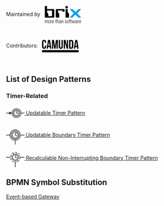 Maintained by &nbsp; [<img src="brix_Logo-rgb.svg" align="center" style="width: 100px">](https://www.brix.ch/)

&nbsp;

Contributors: &nbsp; [<img src="Camunda_Black.svg" align="center" style="width: 100px">](https://camunda.com/)

&nbsp;

## List of Design Patterns

### Timer-Related

[<img src="updatable-timer-pattern/updatable-timer-pattern-logo.png" align="center" style="width: 50px;"> Updatable Timer Pattern](updatable-timer-pattern)

[<img src="updatable-boundary-timer-pattern/updatable-boundary-timer-pattern-logo.png" align="center" style="width: 50px;"> Updatable Boundary Timer Pattern](updatable-boundary-timer-pattern)

[<img src="recalculable-non-interrupting-boundary-timer-pattern/recalculable-non-interrupting-boundary-timer-pattern-logo.png" align="center" style="width: 50px;"> Recalculable Non-Interrupting Boundary Timer Pattern](recalculable-non-interrupting-boundary-timer-pattern)

## BPMN Symbol Substitution

[Event-based Gateway](event-based-gateway-substitution)